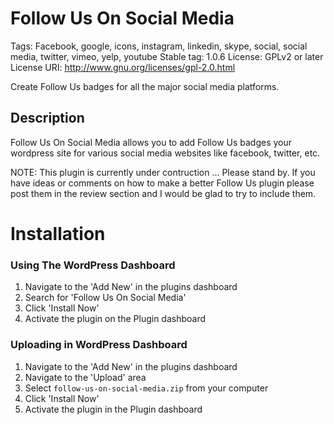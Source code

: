 # Follow Us On Social Media
Tags:  Facebook, google, icons, instagram, linkedin, skype, social, social media, twitter, vimeo, yelp, youtube 
Stable tag: 1.0.6
License: GPLv2 or later
License URI: http://www.gnu.org/licenses/gpl-2.0.html

Create Follow Us badges for all the major social media platforms.

## Description

Follow Us On Social Media allows you to add Follow Us badges your wordpress site for various social media websites like facebook, twitter, etc.

NOTE: This plugin is currently under contruction ... Please stand by.  If you have ideas or comments on how to make a better Follow Us plugin please post them in the review section and I would be glad to try to include them.

# Installation

### Using The WordPress Dashboard

1. Navigate to the 'Add New' in the plugins dashboard
2. Search for 'Follow Us On Social Media'
3. Click 'Install Now'
4. Activate the plugin on the Plugin dashboard

### Uploading in WordPress Dashboard

1. Navigate to the 'Add New' in the plugins dashboard
2. Navigate to the 'Upload' area
3. Select `follow-us-on-social-media.zip` from your computer
4. Click 'Install Now'
5. Activate the plugin in the Plugin dashboard
